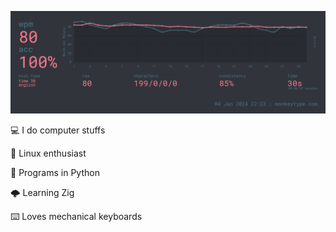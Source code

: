 ![](./assets/1.png)

💻 I do computer stuffs 

🐧 Linux enthusiast

🐍 Programs in Python

🌩️ Learning Zig

⌨️ Loves mechanical keyboards

